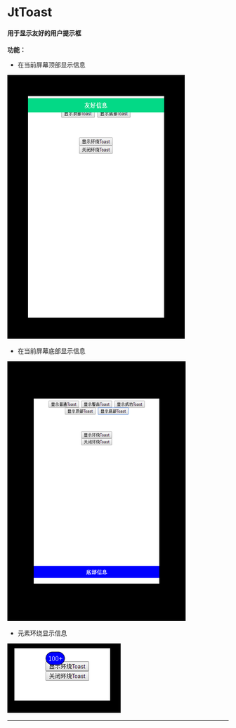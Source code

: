 # JtToast
#### 用于显示友好的用户提示框


**功能：**
- 在当前屏幕顶部显示信息  

![Alt text](https://github.com/JeramTough/JtToast/raw/master/readme_resource/aa.png)

- 在当前屏幕底部显示信息  

![Alt text](https://github.com/JeramTough/JtToast/raw/master/readme_resource/bb.png)

- 元素环绕显示信息  

![Alt text](https://github.com/JeramTough/JtToast/raw/master/readme_resource/cc.png)




---



